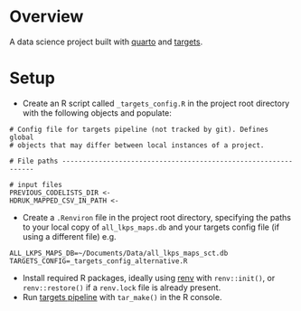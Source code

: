 
<!-- README.md is generated from README.Rmd. Please edit that file -->

# Overview

A data science project built with [quarto](https://quarto.org/) and
[targets](https://books.ropensci.org/targets/).

# Setup

- Create an R script called `_targets_config.R` in the project root
  directory with the following objects and populate:

<!-- -->

    # Config file for targets pipeline (not tracked by git). Defines global
    # objects that may differ between local instances of a project.

    # File paths ---------------------------------------------------------------

    # input files
    PREVIOUS_CODELISTS_DIR <-
    HDRUK_MAPPED_CSV_IN_PATH <-

- Create a `.Renviron` file in the project root directory, specifying
  the paths to your local copy of `all_lkps_maps.db` and your targets
  config file (if using a different file) e.g. 

<!-- -->

    ALL_LKPS_MAPS_DB=~/Documents/Data/all_lkps_maps_sct.db
    TARGETS_CONFIG=_targets_config_alternative.R

- Install required R packages, ideally using
  [renv](https://rstudio.github.io/renv/) with `renv::init()`, or
  `renv::restore()` if a `renv.lock` file is already present.
- Run [targets pipeline](https://books.ropensci.org/targets/) with
  `tar_make()` in the R console.
